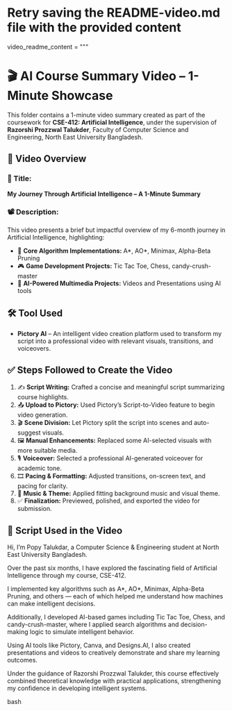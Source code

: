 # Retry saving the README-video.md file with the provided content

video_readme_content = """
# 🎬 AI Course Summary Video – 1-Minute Showcase

This folder contains a 1-minute video summary created as part of the coursework for **CSE-412: Artificial Intelligence**, under the supervision of **Razorshi Prozzwal Talukder**, Faculty of Computer Science and Engineering, North East University Bangladesh.

## 📌 Video Overview

### 🔖 Title:
**My Journey Through Artificial Intelligence – A 1-Minute Summary**

### 📽️ Description:
This video presents a brief but impactful overview of my 6-month journey in Artificial Intelligence, highlighting:

- 🚀 **Core Algorithm Implementations:** A*, AO*, Minimax, Alpha-Beta Pruning  
- 🎮 **Game Development Projects:** Tic Tac Toe, Chess, candy-crush-master  
- 🎨 **AI-Powered Multimedia Projects:** Videos and Presentations using AI tools  

## 🛠️ Tool Used
- **Pictory AI** – An intelligent video creation platform used to transform my script into a professional video with relevant visuals, transitions, and voiceovers.

## ✅ Steps Followed to Create the Video
1. ✍️ **Script Writing:** Crafted a concise and meaningful script summarizing course highlights.
2. 📤 **Upload to Pictory:** Used Pictory’s Script-to-Video feature to begin video generation.
3. 🎬 **Scene Division:** Let Pictory split the script into scenes and auto-suggest visuals.
4. 🖼️ **Manual Enhancements:** Replaced some AI-selected visuals with more suitable media.
5. 🎙️ **Voiceover:** Selected a professional AI-generated voiceover for academic tone.
6. 🎞️ **Pacing & Formatting:** Adjusted transitions, on-screen text, and pacing for clarity.
7. 🎵 **Music & Theme:** Applied fitting background music and visual theme.
8. ✅ **Finalization:** Previewed, polished, and exported the video for submission.

## 📝 Script Used in the Video
Hi, I’m Popy Talukdar, a Computer Science & Engineering student at North East University Bangladesh.

Over the past six months, I have explored the fascinating field of Artificial Intelligence through my course, CSE-412.

I implemented key algorithms such as A*, AO*, Minimax, Alpha-Beta Pruning, and others — each of which helped me understand how machines can make intelligent decisions.

Additionally, I developed AI-based games including Tic Tac Toe, Chess, and candy-crush-master, where I applied search algorithms and decision-making logic to simulate intelligent behavior.

Using AI tools like Pictory, Canva, and Designs.AI, I also created presentations and videos to creatively demonstrate and share my learning outcomes.

Under the guidance of Razorshi Prozzwal Talukder, this course effectively combined theoretical knowledge with practical applications, strengthening my confidence in developing intelligent systems.

bash

